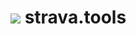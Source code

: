 # ![](https://github.com/strava-tools/.github/assets/61996958/84db896d-1858-4ffa-9378-86904afd4814) strava.tools
